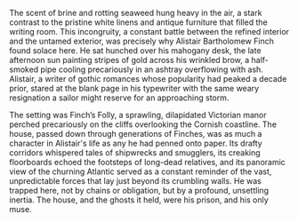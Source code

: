 The scent of brine and rotting seaweed hung heavy in the air, a stark contrast to the pristine white linens and antique furniture that filled the writing room. This incongruity, a constant battle between the refined interior and the untamed exterior, was precisely why Alistair Bartholomew Finch found solace here. He sat hunched over his mahogany desk, the late afternoon sun painting stripes of gold across his wrinkled brow, a half-smoked pipe cooling precariously in an ashtray overflowing with ash. Alistair, a writer of gothic romances whose popularity had peaked a decade prior, stared at the blank page in his typewriter with the same weary resignation a sailor might reserve for an approaching storm.

The setting was Finch’s Folly, a sprawling, dilapidated Victorian manor perched precariously on the cliffs overlooking the Cornish coastline. The house, passed down through generations of Finches, was as much a character in Alistair's life as any he had penned onto paper. Its drafty corridors whispered tales of shipwrecks and smugglers, its creaking floorboards echoed the footsteps of long-dead relatives, and its panoramic view of the churning Atlantic served as a constant reminder of the vast, unpredictable forces that lay just beyond its crumbling walls. He was trapped here, not by chains or obligation, but by a profound, unsettling inertia. The house, and the ghosts it held, were his prison, and his only muse.
